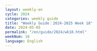 ```yaml
---
layout: weekly-en
cycle: 2024
categories: weekly guide
title: "Weekly Guide：2024-2025 Week 18"
date: 2024-05-05
permalink: "/en/guide/2024/wk18.html"
weekNum: 18
language: English
---
```

